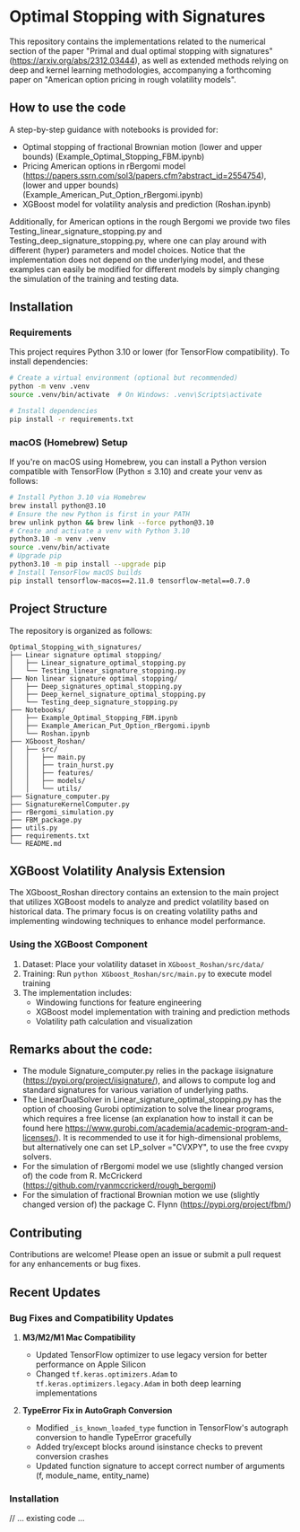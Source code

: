 # Optimal Stopping with Signatures

This repository contains the implementations related to the numerical section of the paper "Primal and dual optimal stopping with signatures" (https://arxiv.org/abs/2312.03444), as well as extended methods relying on deep and kernel learning methodologies, accompanying a forthcoming paper on "American option pricing in rough volatility models".

## How to use the code

A step-by-step guidance with notebooks is provided for:
- Optimal stopping of fractional Brownian motion (lower and upper bounds) (Example_Optimal_Stopping_FBM.ipynb)
- Pricing American options in rBergomi model (https://papers.ssrn.com/sol3/papers.cfm?abstract_id=2554754), (lower and upper bounds) (Example_American_Put_Option_rBergomi.ipynb)
- XGBoost model for volatility analysis and prediction (Roshan.ipynb)

Additionally, for American options in the rough Bergomi we provide two files Testing_linear_signature_stopping.py and Testing_deep_signature_stopping.py, where one can play around with different (hyper) parameters and model choices. Notice that the implementation does not depend on the underlying model, and these examples can easily be modified for different models by simply changing the simulation of the training and testing data.

## Installation

### Requirements

This project requires Python 3.10 or lower (for TensorFlow compatibility). To install dependencies:

```bash
# Create a virtual environment (optional but recommended)
python -m venv .venv
source .venv/bin/activate  # On Windows: .venv\Scripts\activate

# Install dependencies
pip install -r requirements.txt
```

### macOS (Homebrew) Setup
If you're on macOS using Homebrew, you can install a Python version compatible with TensorFlow (Python ≤ 3.10) and create your venv as follows:
```bash
# Install Python 3.10 via Homebrew
brew install python@3.10
# Ensure the new Python is first in your PATH
brew unlink python && brew link --force python@3.10
# Create and activate a venv with Python 3.10
python3.10 -m venv .venv
source .venv/bin/activate
# Upgrade pip
python3.10 -m pip install --upgrade pip
# Install TensorFlow macOS builds
pip install tensorflow-macos==2.11.0 tensorflow-metal==0.7.0
```

## Project Structure

The repository is organized as follows:

```
Optimal_Stopping_with_signatures/
├── Linear signature optimal stopping/
│   ├── Linear_signature_optimal_stopping.py
│   └── Testing_linear_signature_stopping.py
├── Non linear signature optimal stopping/
│   ├── Deep_signatures_optimal_stopping.py
│   ├── Deep_kernel_signature_optimal_stopping.py
│   └── Testing_deep_signature_stopping.py
├── Notebooks/
│   ├── Example_Optimal_Stopping_FBM.ipynb
│   ├── Example_American_Put_Option_rBergomi.ipynb
│   └── Roshan.ipynb
├── XGboost_Roshan/
│   ├── src/
│   │   ├── main.py
│   │   ├── train_hurst.py
│   │   ├── features/
│   │   ├── models/
│   │   └── utils/
├── Signature_computer.py
├── SignatureKernelComputer.py
├── rBergomi_simulation.py
├── FBM_package.py
├── utils.py
├── requirements.txt
└── README.md
```

## XGBoost Volatility Analysis Extension

The XGboost_Roshan directory contains an extension to the main project that utilizes XGBoost models to analyze and predict volatility based on historical data. The primary focus is on creating volatility paths and implementing windowing techniques to enhance model performance.

### Using the XGBoost Component

1. Dataset: Place your volatility dataset in `XGboost_Roshan/src/data/`
2. Training: Run `python XGboost_Roshan/src/main.py` to execute model training
3. The implementation includes:
   - Windowing functions for feature engineering
   - XGBoost model implementation with training and prediction methods
   - Volatility path calculation and visualization

## Remarks about the code:

- The module Signature_computer.py relies in the package iisignature (https://pypi.org/project/iisignature/), and allows to compute log and standard signatures for various variation of underlying paths.
- The LinearDualSolver in Linear_signature_optimal_stopping.py has the option of choosing Gurobi optimization to solve the linear programs, which requires a free license (an explanation how to install it can be found here https://www.gurobi.com/academia/academic-program-and-licenses/). It is recommended to use it for high-dimensional problems, but alternatively one can set LP_solver ="CVXPY", to use the free cvxpy solvers.
- For the simulation of rBergomi model we use (slightly changed version of) the code from R. McCrickerd (https://github.com/ryanmccrickerd/rough_bergomi)
- For the simulation of fractional Brownian motion we use (slightly changed version of) the package C. Flynn (https://pypi.org/project/fbm/)

## Contributing

Contributions are welcome! Please open an issue or submit a pull request for any enhancements or bug fixes.

## Recent Updates

### Bug Fixes and Compatibility Updates

1. **M3/M2/M1 Mac Compatibility**
   - Updated TensorFlow optimizer to use legacy version for better performance on Apple Silicon
   - Changed `tf.keras.optimizers.Adam` to `tf.keras.optimizers.legacy.Adam` in both deep learning implementations

2. **TypeError Fix in AutoGraph Conversion**
   - Modified `_is_known_loaded_type` function in TensorFlow's autograph conversion to handle TypeError gracefully
   - Added try/except blocks around isinstance checks to prevent conversion crashes
   - Updated function signature to accept correct number of arguments (f, module_name, entity_name)

### Installation

// ... existing code ...

